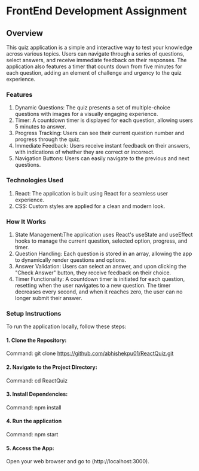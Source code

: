 # FrontEnd Development Assignment

## Overview
This quiz application is a simple and interactive way to test your knowledge across various topics. Users can navigate through a series of questions, select answers, and receive immediate feedback on their responses. The application also features a timer that counts down from five minutes for each question, adding an element of challenge and urgency to the quiz experience.

### Features
1. Dynamic Questions: The quiz presents a set of multiple-choice questions with images for a visually engaging experience.
2. Timer: A countdown timer is displayed for each question, allowing users 5 minutes to answer.
3. Progress Tracking: Users can see their current question number and progress through the quiz.
4. Immediate Feedback: Users receive instant feedback on their answers, with indications of whether they are correct or incorrect.
5. Navigation Buttons: Users can easily navigate to the previous and next questions.

### Technologies Used
1. React: The application is built using React for a seamless user experience.
2. CSS: Custom styles are applied for a clean and modern look.

### How It Works
1. State Management:The application uses React's useState and useEffect hooks to manage the current question, selected option, progress, and timer.
2. Question Handling: Each question is stored in an array, allowing the app to dynamically render questions and options.
3. Answer Validation: Users can select an answer, and upon clicking the "Check Answer" button, they receive feedback on their choice.
4. Timer Functionality: A countdown timer is initiated for each question, resetting when the user navigates to a new question. The timer decreases every second, and when it reaches zero, the user can no longer submit their answer.

### Setup Instructions
To run the application locally, follow these steps:

#### 1. Clone the Repository:
Command: git clone https://github.com/abhishekpu01/ReactQuiz.git

#### 2. Navigate to the Project Directory:
Command: cd ReactQuiz

#### 3. Install Dependencies:
Command: npm install

#### 4. Run the application
Command: npm start

#### 5. Access the App:
Open your web browser and go to (http://localhost:3000).
